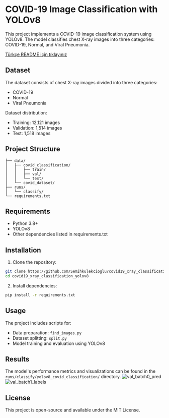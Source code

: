 # COVID-19 Image Classification with YOLOv8

This project implements a COVID-19 image classification system using YOLOv8. The model classifies chest X-ray images into three categories: COVID-19, Normal, and Viral Pneumonia.

[Türkçe README için tıklayınız](README_TR.md)

## Dataset

The dataset consists of chest X-ray images divided into three categories:
- COVID-19
- Normal
- Viral Pneumonia

Dataset distribution:
- Training: 12,121 images
- Validation: 1,514 images
- Test: 1,518 images

## Project Structure

```
├── data/
│   ├── covid_classification/
│   │   ├── train/
│   │   ├── val/
│   │   └── test/
│   └── covid_dataset/
├── runs/
│   └── classify/
└── requirements.txt
```

## Requirements

- Python 3.8+
- YOLOv8
- Other dependencies listed in requirements.txt

## Installation

1. Clone the repository:
```bash
git clone https://github.com/Semihkulekcioglu/covid19_xray_classification_yolov8.git
cd covid19_xray_classification_yolov8
```

2. Install dependencies:
```bash
pip install -r requirements.txt
```

## Usage

The project includes scripts for:
- Data preparation: `find_images.py`
- Dataset splitting: `split.py`
- Model training and evaluation using YOLOv8

## Results

The model's performance metrics and visualizations can be found in the `runs/classify/yolov8_covid_classification/` directory.
![val_batch0_pred](https://github.com/user-attachments/assets/d23ed2f1-e99b-4531-8f48-f91a875544d4)
![val_batch1_labels](https://github.com/user-attachments/assets/e0cdca14-a513-49c9-b984-3d12819e2fd5)


## License

This project is open-source and available under the MIT License.
